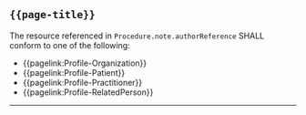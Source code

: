 ## <code>{{page-title}}</code>

The resource referenced in `Procedure.note.authorReference` SHALL conform to one of the following:

- {{pagelink:Profile-Organization}}
- {{pagelink:Profile-Patient}}
- {{pagelink:Profile-Practitioner}}
- {{pagelink:Profile-RelatedPerson}}
 
---
